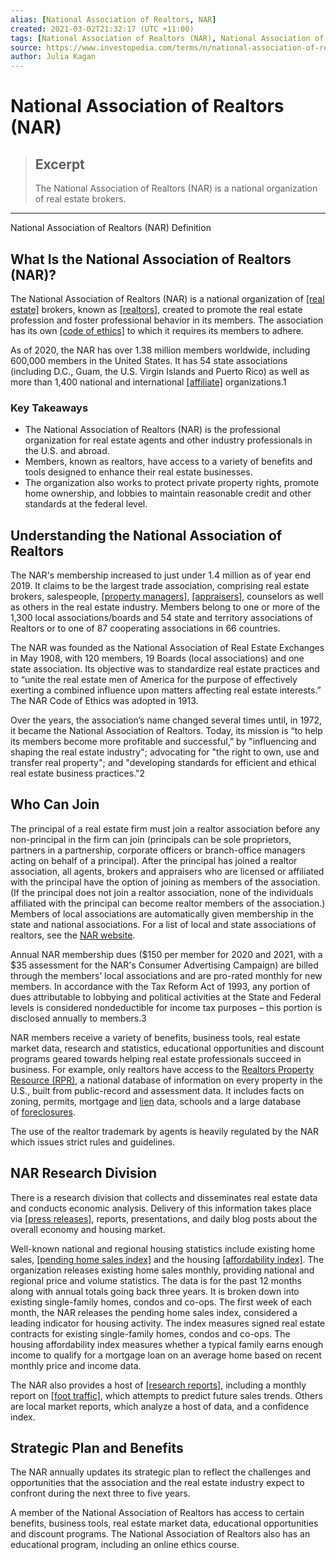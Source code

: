 ```yaml
---
alias: [National Association of Realtors, NAR]
created: 2021-03-02T21:32:17 (UTC +11:00)
tags: [National Association of Realtors (NAR), National Association of Realtors (NAR) Definition]
source: https://www.investopedia.com/terms/n/national-association-of-realtors.asp
author: Julia Kagan
---
```


# National Association of Realtors (NAR)

> ## Excerpt
> The National Association of Realtors (NAR) is a national organization of real estate brokers.

---

National Association of Realtors (NAR) Definition
## What Is the National Association of Realtors (NAR)?

The National Association of Realtors (NAR) is a national organization of [[real estate]](https://www.investopedia.com/terms/r/realestate.asp) brokers, known as [[realtors]](https://www.investopedia.com/terms/r/realtor.asp), created to promote the real estate profession and foster professional behavior in its members. The association has its own [[code of ethics]](https://www.investopedia.com/terms/c/code-of-ethics.asp) to which it requires its members to adhere.

As of 2020, the NAR has over 1.38 million members worldwide, including 600,000 members in the United States. It has 54 state associations (including D.C., Guam, the U.S. Virgin Islands and Puerto Rico) as well as more than 1,400 national and international [[affiliate]](https://www.investopedia.com/terms/a/affiliate.asp) organizations.1

### Key Takeaways

-   The National Association of Realtors (NAR) is the professional organization for real estate agents and other industry professionals in the U.S. and abroad.
-   Members, known as realtors, have access to a variety of benefits and tools designed to enhance their real estate businesses.
-   The organization also works to protect private property rights, promote home ownership, and lobbies to maintain reasonable credit and other standards at the federal level.

## Understanding the National Association of Realtors

The NAR's membership increased to just under 1.4 million as of year end 2019. It claims to be the largest trade association, comprising real estate brokers, salespeople, [[property managers]](https://www.investopedia.com/terms/p/property-manager.asp), [[appraisers]](https://www.investopedia.com/terms/a/appraiser.asp), counselors as well as others in the real estate industry. Members belong to one or more of the 1,300 local associations/boards and 54 state and territory associations of Realtors or to one of 87 cooperating associations in 66 countries.

The NAR was founded as the National Association of Real Estate Exchanges in May 1908, with 120 members, 19 Boards (local associations) and one state association. Its objective was to standardize real estate practices and to “unite the real estate men of America for the purpose of effectively exerting a combined influence upon matters affecting real estate interests.” The NAR Code of Ethics was adopted in 1913.

Over the years, the association’s name changed several times until, in 1972, it became the National Association of Realtors. Today, its mission is “to help its members become more profitable and successful,” by "influencing and shaping the real estate industry"; advocating for "the right to own, use and transfer real property"; and "developing standards for efficient and ethical real estate business practices."2

## Who Can Join

The principal of a real estate firm must join a realtor association before any non-principal in the firm can join (principals can be sole proprietors, partners in a partnership, corporate officers or branch-office managers acting on behalf of a principal). After the principal has joined a realtor association, all agents, brokers and appraisers who are licensed or affiliated with the principal have the option of joining as members of the association. (If the principal does not join a realtor association, none of the individuals affiliated with the principal can become realtor members of the association.) Members of local associations are automatically given membership in the state and national associations. For a list of local and state associations of realtors, see the [NAR website](http://www.realtor.org/).

Annual NAR membership dues ($150 per member for 2020 and 2021, with a $35 assessment for the NAR's Consumer Advertising Campaign) are billed through the members’ local associations and are pro-rated monthly for new members. In accordance with the Tax Reform Act of 1993, any portion of dues attributable to lobbying and political activities at the State and Federal levels is considered nondeductible for income tax purposes – this portion is disclosed annually to members.3 

NAR members receive a variety of benefits, business tools, real estate market data, research and statistics, educational opportunities and discount programs geared towards helping real estate professionals succeed in business. For example, only realtors have access to the [Realtors Property Resource (RPR)](https://www.investopedia.com/terms/r/realtor-property-resource-rpr.asp), a national database of information on every property in the U.S., built from public-record and assessment data. It includes facts on zoning, permits, mortgage and [lien](https://www.investopedia.com/terms/l/lien.asp) data, schools and a large database of [foreclosures](https://www.investopedia.com/terms/f/foreclosure.asp).

The use of the realtor trademark by agents is heavily regulated by the NAR which issues strict rules and guidelines.

## NAR Research Division

There is a research division that collects and disseminates real estate data and conducts economic analysis. Delivery of this information takes place via [[press releases]](https://www.investopedia.com/terms/p/pressrelease.asp), reports, presentations, and daily blog posts about the overall economy and housing market.

Well-known national and regional housing statistics include existing home sales, [[pending home sales index]](https://www.investopedia.com/terms/p/pending-home-sales-index.asp) and the housing [[affordability index]](https://www.investopedia.com/terms/a/affordability-index.asp). The organization releases existing home sales monthly, providing national and regional price and volume statistics. The data is for the past 12 months along with annual totals going back three years. It is broken down into existing single-family homes, condos and co-ops. The first week of each month, the NAR releases the pending home sales index, considered a leading indicator for housing activity. The index measures signed real estate contracts for existing single-family homes, condos and co-ops. The housing affordability index measures whether a typical family earns enough income to qualify for a mortgage loan on an average home based on recent monthly price and income data.

The NAR also provides a host of [[research reports]](https://www.investopedia.com/terms/r/research-report.asp), including a monthly report on [[foot traffic]](https://www.investopedia.com/terms/f/foot-traffic.asp), which attempts to predict future sales trends. Others are local market reports, which analyze a host of data, and a confidence index.

## Strategic Plan and Benefits

The NAR annually updates its strategic plan to reflect the challenges and opportunities that the association and the real estate industry expect to confront during the next three to five years.

A member of the National Association of Realtors has access to certain benefits, business tools, real estate market data, educational opportunities and discount programs. The National Association of Realtors also has an educational program, including an online ethics course.
